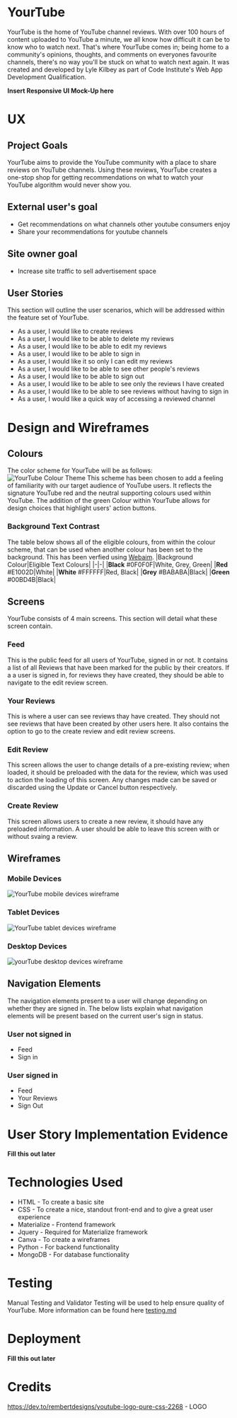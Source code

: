 # YourTube
YourTube is the home of YouTube channel reviews. With over 100 hours of content uploaded to YouTube a minute, we all know how difficult it can be to know who to watch next. That's where YourTube comes in; being home to a community's opinions, thoughts, and comments on everyones favourite channels, there's no way you'll be stuck on what to watch next again. It was created and developed by Lyle Kilbey as part of Code Institute's Web App Development Qualification.

**Insert Responsive UI Mock-Up here**

# UX
## Project Goals
YourTube aims to provide the YouTube community with a place to share reviews on YouTube channels. Using these reviews, YourTube creates a one-stop shop for getting recommendations on what to watch your YouTube algorithm would never show you.
## External user's goal
 - Get recommendations on what channels other youtube consumers enjoy
 - Share your recommendations for youtube channels
## Site owner goal
- Increase site traffic to sell advertisement space
## User Stories
This section will outline the user scenarios, which will be addressed within the feature set of YourTube. 
- As a user, I would like to create reviews
- As a user, I would like to be able to delete my reviews
- As a user, I would like to be able to edit my reviews
- As a user, I would like to be able to sign in
- As a user, I would like it so only I can edit my reviews
- As a user, I would like to be able to see other people's reviews
- As a user, I would like to be able to sign out
- As a user, I would like to be able to see only the reviews I have created
- As a user, I would like to be able to see reviews without having to sign in
- As a user, I would like a quick way of accessing a reviewed channel
# Design and Wireframes
## Colours
The color scheme for YourTube will be as follows:
![YourTube Colour Theme](assets/readme_imgs/yourtube_color_theme.jpeg)
This scheme has been chosen to add a feeling of familiarity with our target audience of YouTube users. It reflects the signature YouTube red and the neutral supporting colours used within YouTube. The addition of the green Colour within YourTube allows for design choices that highlight users' action buttons. 
### Background Text Contrast
The table below shows all of the eligible colours, from within the colour scheme, that can be used when another colour has been set to the background. This has been verfied using [Webaim](https://webaim.org/resources/contrastchecker/).
|Background Colour|Eligible Text Colours|
|-|-|
|**Black** #0F0F0F|White, Grey, Green|
|**Red** #E1002D|White|
|**White** #FFFFFF|Red, Black|
|**Grey** #BABABA|Black|
|**Green** #00BD4B|Black|
## Screens
YourTube consists of 4 main screens. This section will detail what these screen contain.
### Feed
This is the public feed for all users of YourTube, signed in or not. It contains a list of all Reviews that have been marked for the public by their creators. If a a user is signed in, for reviews they have created, they should be able to navigate to the edit review screen. 
### Your Reviews
This is where a user can see reviews thay have created. They should not see reviews that have been created by other users here. It also contains the option to go to the create review and edit review screens.
### Edit Review
This screen allows the user to change details of a pre-existing review; when loaded, it should be preloaded with the data for the review, which was used to action the loading of this screen. Any changes made can be saved or discarded using the Update or Cancel button respectively. 
### Create Review
This screen allows users to create a new review, it should have any preloaded information. A user should be able to leave this screen with or without svaing a review. 
## Wireframes
### Mobile Devices
![YourTube mobile devices wireframe](assets/readme_imgs/mobile_yourtube_wireframes.png)
### Tablet Devices
![YourTube tablet devices wireframe](assets/readme_imgs/tablet_yourtube_wireframes.png)
### Desktop Devices
![yourTube desktop devices wireframe](assets/readme_imgs/desktop_yourtube_wireframes.png)
## Navigation Elements
The navigation elements present to a user will change depending on whether they are signed in. The below lists explain what navigation elements will be present based on the current user's sign in status. 
### User not signed in
- Feed
- Sign in
### User  signed in
- Feed
- Your Reviews
- Sign Out
# User Story Implementation Evidence
**Fill this out later**
# Technologies Used
- HTML - To create a basic site
- CSS - To create a nice, standout front-end and to give a great user experience
- Materialize - Frontend framework  
- Jquery - Required for Materialize framework
- Canva - To create a wireframes
- Python - For backend functionality
- MongoDB - For database functionality
# Testing
Manual Testing and Validator Testing will be used to help ensure quality of YourTube. More information can be found here [testing.md](testing.md)
# Deployment
**Fill this out later**
# Credits
https://dev.to/rembertdesigns/youtube-logo-pure-css-2268 - LOGO
